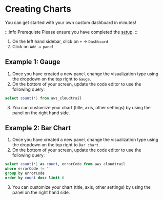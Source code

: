 # Creating Charts

You can get started with your own custom dashboard in minutes!

:::info Prerequiste
Please ensure you have completed the [setup](./setup).
:::

1. On the left hand sidebar, click on `+` -> `Dashboard`
1. Click on `Add a panel`

## Example 1: Gauge

1. Once you have created a new panel, change the visualization type using the dropdown on the top right to `Gauge`.
2. On the bottom of your screen, update the code editor to use the following query:

```sql
select count(*) from aws_cloudtrail
```

3. You can customize your chart (title, axis, other settings) by using the panel on the right hand side.

## Example 2: Bar Chart

1. Once you have created a new panel, change the visualization type using the dropdown on the top right to `Bar chart`.
2. On the bottom of your screen, update the code editor to use the following query:

```sql
select count(*) as count, errorCode from aws_cloudtrail
where errorCode != ''
group by errorCode
order by count desc limit 6
```

3. You can customize your chart (title, axis, other settings) by using the panel on the right hand side.
